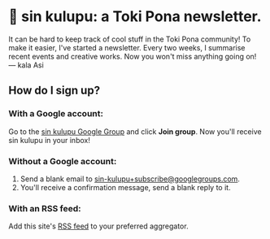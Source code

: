 ---
---
# 📰 sin kulupu: a Toki Pona newsletter.

It can be hard to keep track of cool stuff in the Toki Pona community! To make it easier, I've started a newsletter. Every two weeks, I summarise recent events and creative works. Now you won't miss anything going on!  
— kala Asi

## How do I sign up?

### With a Google account:
Go to the [sin kulupu Google Group](https://groups.google.com/g/sin-kulupu) and click **Join group**. Now you'll receive sin kulupu in your inbox!

### Without a Google account: 
1. Send a blank email to [sin-kulupu+subscribe@googlegroups.com](mailto:sin-kulupu+subscribe@googlegroups.com).
2. You'll receive a confirmation message, send a blank reply to it.

### With an RSS feed:
Add this site's [RSS feed](./rss.xml) to your preferred aggregator.
